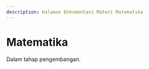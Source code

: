 ```yaml
---
description: Halaman Dokumentasi Materi Matematika
---
```


# Matematika

Dalam tahap pengembangan.

